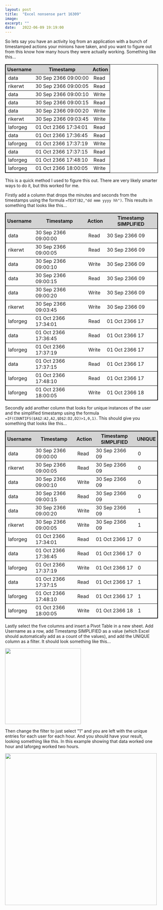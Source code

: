 ```yaml
---
layout: post
title:  "Excel nonsense part 16309"
image: 
excerpt: ""
date:   2022-06-09 19:19:00
---
```


<style type="text/css">
  table, tr {
    border: 1px solid black;
  }
  th {
  	background-color: lightgrey;
  	padding: 5px;
  }
</style>

So lets say you have an activity log from an application with a bunch of timestamped actions your minions have taken, and you want to figure out from this know how many hours they were actually working. Something like this...

| Username  | Timestamp            | Action |
| --------- | -------------------- | ------ |
| data      | 30 Sep 2366 09:00:00 | Read   |
| rikerwt   | 30 Sep 2366 09:00:05 | Read   |
| data      | 30 Sep 2366 09:00:10 | Write  |
| data      | 30 Sep 2366 09:00:15 | Read   |
| data      | 30 Sep 2366 09:00:20 | Write  |
| rikerwt   | 30 Sep 2366 09:03:45 | Write  |
| laforgeg  | 01 Oct 2366 17:34:01 | Read   |
| data      | 01 Oct 2366 17:36:45 | Read   |
| laforgeg  | 01 Oct 2366 17:37:19 | Write  |
| data      | 01 Oct 2366 17:37:15 | Read   |
| laforgeg  | 01 Oct 2366 17:48:10 | Read   |
| laforgeg  | 01 Oct 2366 18:00:05 | Write  |

This is a quick method I used to figure this out. There are very likely smarter ways to do it, but this worked for me.

Firstly add a column that drops the minutes and seconds from the timestamps using the formula `=TEXT(B2,"dd mmm yyyy hh")`. This results in something that looks like this...

| Username  | Timestamp            | Action | Timestamp SIMPLIFIED |
| --------- | -------------------- | ------ | -------------------- |
| data      | 30 Sep 2366 09:00:00 | Read   | 30 Sep 2366 09       |
| rikerwt   | 30 Sep 2366 09:00:05 | Read   | 30 Sep 2366 09       |
| data      | 30 Sep 2366 09:00:10 | Write  | 30 Sep 2366 09       |
| data      | 30 Sep 2366 09:00:15 | Read   | 30 Sep 2366 09       |
| data      | 30 Sep 2366 09:00:20 | Write  | 30 Sep 2366 09       |
| rikerwt   | 30 Sep 2366 09:03:45 | Write  | 30 Sep 2366 09       |
| laforgeg  | 01 Oct 2366 17:34:01 | Read   | 01 Oct 2366 17       |
| data      | 01 Oct 2366 17:36:45 | Read   | 01 Oct 2366 17       |
| laforgeg  | 01 Oct 2366 17:37:19 | Write  | 01 Oct 2366 17       |
| data      | 01 Oct 2366 17:37:15 | Read   | 01 Oct 2366 17       |
| laforgeg  | 01 Oct 2366 17:48:10 | Read   | 01 Oct 2366 17       |
| laforgeg  | 01 Oct 2366 18:00:05 | Write  | 01 Oct 2366 18       |

Secondly add another column that looks for unique instances of the user and the simplified timestamp using the formula `=IF(COUNTIFS($A$2:A2,A2,$D$2:D2,D2)>1,0,1)`. This should give you something that looks like this...

| Username  | Timestamp            | Action | Timestamp SIMPLIFIED | UNIQUE |
| --------- | -------------------- | ------ | -------------------- | ------ |
| data      | 30 Sep 2366 09:00:00 | Read   | 30 Sep 2366 09       | 0      |
| rikerwt   | 30 Sep 2366 09:00:05 | Read   | 30 Sep 2366 09       | 0      |
| data      | 30 Sep 2366 09:00:10 | Write  | 30 Sep 2366 09       | 0      |
| data      | 30 Sep 2366 09:00:15 | Read   | 30 Sep 2366 09       | 0      |
| data      | 30 Sep 2366 09:00:20 | Write  | 30 Sep 2366 09       | 1      |
| rikerwt   | 30 Sep 2366 09:00:05 | Write  | 30 Sep 2366 09       | 1      |
| laforgeg  | 01 Oct 2366 17:34:01 | Read   | 01 Oct 2366 17       | 0      |
| data      | 01 Oct 2366 17:36:45 | Read   | 01 Oct 2366 17       | 0      |
| laforgeg  | 01 Oct 2366 17:37:19 | Write  | 01 Oct 2366 17       | 0      |
| data      | 01 Oct 2366 17:37:15 | Read   | 01 Oct 2366 17       | 1      |
| laforgeg  | 01 Oct 2366 17:48:10 | Read   | 01 Oct 2366 17       | 1      |
| laforgeg  | 01 Oct 2366 18:00:05 | Write  | 01 Oct 2366 18       | 1      |

Lastly select the five columns and insert a Pivot Table in a new sheet. Add Username as a row, add Timestamp SIMPLIFIED as a value (which Excel should automatically add as a count of the values), and add the UNIQUE column as a filter. It should look something like this...

<a class="image" href="{{site.baseurl}}/images/Excel Pivot Table Fields.png" data-lightbox="image-1" data-title="Example of results in Excel Pivot table">
<img src="{{site.baseurl}}/images/Excel Pivot Table Fields.png" style="width:250px;" /></a>

Then change the filter to just select "1" and you are left with the unique entries for each user for each hour. And you should have your result, looking something like this. In this example showing that data worked one hour and laforgeg worked two hours.

<a class="image" href="{{site.baseurl}}/images/Excel Pivot Table results.png" data-lightbox="image-1" data-title="Example of results in Excel Pivot table">
<img src="{{site.baseurl}}/images/Excel Pivot Table results.png" style="width:500px;" /></a>



